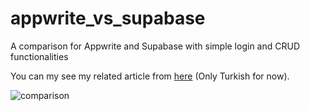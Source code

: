# appwrite_vs_supabase

A comparison for Appwrite and Supabase with simple login and CRUD functionalities

You can my see my related article from [here](https://okandemirdev.medium.com/appwrite-vs-supabase-pop%C3%BCler-2-firebase-alternatifi-%C3%BCzerine-i%CC%87zlenimlerim-2e8f46e6192e) (Only Turkish for now).

![comparison](https://miro.medium.com/max/828/1*KU6EVxfBVSXEVsZas6C9SQ.webp)





